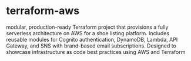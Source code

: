 # terraform-aws
 modular, production-ready Terraform project that provisions a fully serverless architecture on AWS for a shoe listing platform. Includes reusable modules for Cognito authentication, DynamoDB, Lambda, API Gateway, and SNS with brand-based email subscriptions. Designed to showcase infrastructure as code best practices using AWS and Terraform
